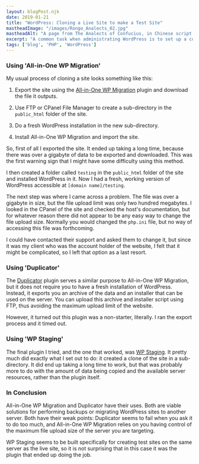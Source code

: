 ```yaml
---
layout: blogPost.njk
date: 2019-01-21
title: "WordPress: Cloning a Live Site to make a Test Site"
mastheadImage: "/images/Rongo_Analects_02.jpg"
mastheadAlt: "A page from The Analects of Confucius, in Chinese script."
excerpt: "A common task when administrating WordPress is to set up a copy of an existing site in a sub-directory of the same server, which can be used to test potentially site-breaking changes (such as plugin updates). I recently had to do this on a website with a particularly large amount of data, and my usual technique of cloning a WordPress site was not sufficient. In this article I will be documenting what I learned from this job."
tags: ['blog', 'PHP', 'WordPress']
---
```


### Using 'All-in-One WP Migration'

My usual process of cloning a site looks something like this:

1. Export the site using the [All-in-One WP Migration](https://wordpress.org/plugins/all-in-one-wp-migration/) plugin and download the file it outputs.

2. Use FTP or CPanel File Manager to create a sub-directory in the `public_html` folder of the site.

3. Do a fresh WordPress installation in the new sub-directory.

4. Install All-in-One WP Migration and import the site.

So, first of all I exported the site. It ended up taking a long time, because there was over a gigabyte of data to be exported and downloaded. This was the first warning sign that I might have some difficulty using this method.

I then created a folder called `testing` in the `public_html` folder of the site and installed WordPress in it. Now I had a fresh, working version of WordPress accessible at `[domain name]/testing`.

The next step was where I came across a problem. The file was over a gigabyte in size, but the file upload limit was only two hundred megabytes. I looked in the CPanel of the site and checked the host's documentation, but for whatever reason there did not appear to be any easy way to change the file upload size. Normally you would changed the `php.ini` file, but no way of accessing this file was forthcoming.

I could have contacted their support and asked them to change it, but since it was my client who was the account holder of the website, I felt that it might be complicated, so I left that option as a last resort.

### Using 'Duplicator'

The [Duplicator](https://wordpress.org/plugins/duplicator/) plugin serves a similar purpose to All-in-One WP Migration, but it does not require you to have a fresh installation of WordPress. Instead, it exports you an archive of the data and an installer that can be used on the server. You can upload this archive and installer script using FTP, thus avoiding the maximum upload limit of the website.

However, it turned out this plugin was a non-starter, literally. I ran the export process and it timed out.

### Using 'WP Staging'

The final plugin I tried, and the one that worked, was [WP Staging](https://wordpress.org/plugins/wp-staging/). It pretty much did exactly what I set out to do: it created a clone of the site in a sub-directory. It did end up taking a long time to work, but that was probably more to do with the amount of data being copied and the available server resources, rather than the plugin itself.

### In Conclusion

All-in-One WP Migration and Duplicator have their uses. Both are viable solutions for performing backups or migrating WordPress sites to another server. Both have their weak points: Duplicator seems to fail when you ask it to do too much, and All-in-One WP Migration relies on you having control of the maximum file upload size of the server you are targeting.

WP Staging seems to be built specifically for creating test sites on the same server as the live site, so it is not surprising that in this case it was the plugin that ended up doing the job.
